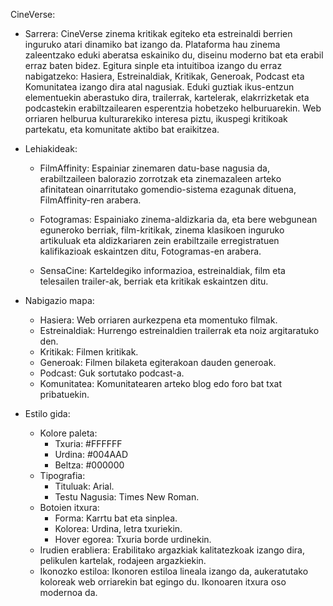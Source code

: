 CineVerse:

- Sarrera:
CineVerse zinema kritikak egiteko eta estreinaldi berrien inguruko atari dinamiko bat izango da. Plataforma hau zinema zaleentzako eduki aberatsa eskainiko du, diseinu moderno bat eta erabil erraz baten bidez. Egitura sinple eta intuitiboa izango du erraz nabigatzeko: Hasiera, Estreinaldiak, Kritikak, Generoak, Podcast eta Komunitatea izango dira atal nagusiak. Eduki guztiak ikus-entzun elementuekin aberastuko dira, trailerrak, kartelerak, elakrrizketak eta podcastekin erabiltzailearen esperentzia hobetzeko helburuarekin. Web orriaren helburua kulturarekiko interesa piztu, ikuspegi kritikoak partekatu, eta komunitate aktibo bat eraikitzea.

- Lehiakideak:
  - FilmAffinity: Espainiar zinemaren datu-base nagusia da, erabiltzaileen balorazio zorrotzak eta zinemazaleen arteko afinitatean oinarritutako gomendio-sistema ezagunak dituena, FilmAffinity-ren arabera.

  - Fotogramas: Espainiako zinema-aldizkaria da, eta bere webgunean eguneroko berriak, film-kritikak, zinema klasikoen inguruko artikuluak eta aldizkariaren zein erabiltzaile erregistratuen kalifikazioak eskaintzen ditu, Fotogramas-en arabera.

  - SensaCine: Karteldegiko informazioa, estreinaldiak, film eta telesailen trailer-ak, berriak eta kritikak eskaintzen ditu. 

- Nabigazio mapa:
  - Hasiera: Web orriaren aurkezpena eta momentuko filmak.
  - Estreinaldiak: Hurrengo estreinaldien trailerrak eta noiz argitaratuko den.
  - Kritikak: Filmen kritikak.
  - Generoak: Filmen bilaketa egiterakoan dauden generoak.
  - Podcast: Guk sortutako podcast-a.
  - Komunitatea: Komunitatearen arteko blog edo foro bat txat pribatuekin. 

- Estilo gida:
  - Kolore paleta:
	- Txuria: #FFFFFF
	- Urdina: #004AAD
	- Beltza: #000000
  - Tipografia:
	- Tituluak: Arial.
	- Testu Nagusia: Times New Roman.
  - Botoien itxura:
	- Forma: Karrtu bat eta sinplea.
	- Kolorea: Urdina, letra txuriekin.
	- Hover egorea: Txuria borde urdinekin.
  - Irudien erabliera:
	Erabilitako argazkiak kalitatezkoak izango dira, pelikulen kartelak, rodajeen argazkiekin.
  - Ikonozko estiloa:
	Ikonoren estiloa lineala izango da, aukeratutako koloreak web orriarekin bat egingo du. Ikonoaren itxura oso modernoa da.
